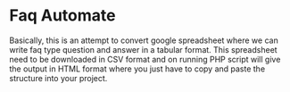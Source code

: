 # Faq Automate

Basically, this is an attempt to convert google spreadsheet where we can write faq type question and answer in a tabular format. This spreadsheet need to be downloaded in CSV format and on running PHP script will give the output in HTML format where you just have to copy and paste the structure into your project.